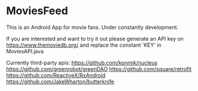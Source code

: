 # MoviesFeed
This is an Android App for movie fans. Under constantly development.

If you are interested and want to try it out please generate an API key on https://www.themoviedb.org/ and replace the constant 'KEY' in MoviesAPI.java


Currently third-party apis:
https://github.com/konmik/nucleus
https://github.com/greenrobot/greenDAO
https://github.com/square/retrofit
https://github.com/ReactiveX/RxAndroid
https://github.com/JakeWharton/butterknife
